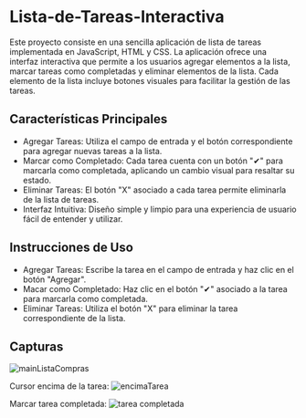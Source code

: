 # Lista-de-Tareas-Interactiva
Este proyecto consiste en una sencilla aplicación de lista de tareas implementada en JavaScript, HTML y CSS. La aplicación ofrece una interfaz interactiva que permite a los usuarios agregar elementos a la lista, marcar tareas como completadas y eliminar elementos de la lista.
Cada elemento de la lista incluye botones visuales para facilitar la gestión de las tareas.

## Características Principales
* Agregar Tareas: Utiliza el campo de entrada y el botón correspondiente para agregar nuevas tareas a la lista.
* Marcar como Completado: Cada tarea cuenta con un botón "✔" para marcarla como completada, aplicando un cambio visual para resaltar su estado.
* Eliminar Tareas: El botón "X" asociado a cada tarea permite eliminarla de la lista de tareas.
* Interfaz Intuitiva: Diseño simple y limpio para una experiencia de usuario fácil de entender y utilizar.

## Instrucciones de Uso

* Agregar Tareas: Escribe la tarea en el campo de entrada y haz clic en el botón "Agregar".
* Macar como Completado: Haz clic en el botón "✔" asociado a la tarea para marcarla como completada.
* Eliminar Tareas: Utiliza el botón "X" para eliminar la tarea correspondiente de la lista.

## Capturas
![mainListaCompras](https://github.com/Alejandro-Az/Lista-de-Tareas-Interactiva/assets/105530752/a4be6669-88b0-4aa3-9634-59bff9258db9)

Cursor encima de la tarea:
![encimaTarea](https://github.com/Alejandro-Az/Lista-de-Tareas-Interactiva/assets/105530752/9a72e35b-52be-471c-ad0a-bdab8c00301f)

Marcar tarea completada:
![tarea completada](https://github.com/Alejandro-Az/Lista-de-Tareas-Interactiva/assets/105530752/cf3bcc89-75b8-4704-ab91-d13d7f51654a)
